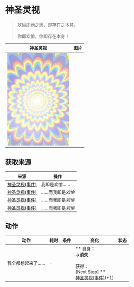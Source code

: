 # 神圣灵视  
> 欢愉即祂之愿，即存在之本意。<br><br>你即欢愉，你即存在本身！  
  
  神圣灵视  |   图片   
 ----  |  ----:   
   |  <img decoding="async" src="Sprite/God.png" href="a.md" style="max-width:300px;max-height:300px;">   
  
## 获取来源  
来源  |  操作  
----  |  ----  
[神圣灵视(事件)](Event_GodExperience1c.md)  |  我即是欢愉……  
[神圣灵视(事件)](Event_GodExperience1z.md)  |  ……而我即是<i>欢愉</i>  
[神圣灵视(事件)](Event_GodExperience1zz.md)  |  ……而我即是<i>欢愉</i>  
[神圣灵视(事件)](Event_HuntedExperience1c.md)  |  ……而我即是<i>欢愉</i>  
## 动作  
动作  |  耗时  |  条件  |  变化  |  状态  
----  |  ----  |  ----  |  ----  |  ----  
我全都想起来了……<br>  |  -  |    |  ** 自身：**<br>→消失<br><br>** 获得： **<br>** [Next Step]  **<br>  [神圣灵视(事件)](Event_GodExperience1e.md)(+1)<br>  |    


<script>document.title="神圣灵视 - 卡牌生存百科 Card Survival Wiki";</script>